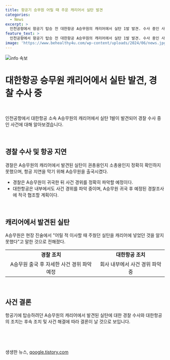 ```yaml
---
title: 항공기 승무원 어릴 때 주운 캐리어서 실탄 발견
categories:
  - News
excerpt: >
  인천공항에서 항공기 탑승 전 대한항공 A승무원의 캐리어에서 실탄 1발 발견. 수사 중인 사건으로, 실탄은 보안검색 시 발견됐으며 승무원은 어릴 적 주운 것이라고 진술. 경찰은 승무원 귀국 후 상황 파악 예정. 대한항공도 내부 조사 및 경찰 조사에 적극 협조할 계획. 사진은 대한항공 B7879. (150자)
feature_text: >
  인천공항에서 항공기 탑승 전 대한항공 A승무원의 캐리어에서 실탄 1발 발견. 수사 중인 사건으로, 실탄은 보안검색 시 발견됐으며 승무원은 어릴 적 주운 것이라고 진술. 경찰은 승무원 귀국 후 상황 파악 예정. 대한항공도 내부 조사 및 경찰 조사에 적극 협조할 계획. 사진은 대한항공 B7879. (150자)
image: 'https://www.behealthy4u.com/wp-content/uploads/2024/06/news.jpg'
---
```


<p><img src="https://www.behealthy4u.com/wp-content/uploads/2024/06/news.jpg" alt="info 속보" /></p>

<h1 data-ke-size="size36">대한항공 승무원 캐리어에서 실탄 발견, 경찰 수사 중</h1>

<p data-ke-size="size16">&nbsp;</p>

<p>인천공항에서 대한항공 소속 A승무원의 캐리어에서 실탄 1발이 발견되어 경찰 수사 중인 사건에 대해 알아보겠습니다. </p>

<p data-ke-size="size16">&nbsp;</p>

<h2 data-ke-size="size26">경찰 수사 및 항공 지연</h2>

<p data-ke-size="size16">경찰은 A승무원의 캐리어에서 발견된 실탄이 권총용인지 소총용인지 정확히 확인하지 못했으며, 항공 지연을 막기 위해 A승무원을 출국시켰다.</p>

<ul>
<li>경찰은 A승무원이 귀국한 뒤 사건 경위를 정확히 파악할 예정이다.</li>
<li>대한항공은 내부에서도 사건 경위를 파악 중이며, A승무원 귀국 후 예정된 경찰조사에 적극 협조할 계획이다.</li>
</ul>

<p data-ke-size="size16">&nbsp;</p>

<h2 data-ke-size="size26">캐리어에서 발견된 실탄</h2>

<p data-ke-size="size16">A승무원은 현장 진술에서 "어릴 적 이사할 때 주웠던 실탄을 캐리어에 넣었던 것을 알지 못했다"고 말한 것으로 전해졌다.</p>

<table>
<tbody>
<tr>
<td style="text-align: center; height: 17px;"><b>경찰 조치</b></td>
<td style="text-align: center; height: 17px;"><b>대한항공 조치</b></td>
</tr>
<tr>
<td style="text-align: center; height: 17px;">A승무원 출국 후 자세한 사건 경위 파악 예정</td>
<td style="text-align: center; height: 17px;">회사 내부에서 사건 경위 파악 중</td>
</tr>
</tbody>
</table>

<p data-ke-size="size16">&nbsp;</p>

<h2 data-ke-size="size26">사건 결론</h2>

<p data-ke-size="size16">항공기에 탑승하려던 A승무원의 캐리어에서 발견된 실탄에 대한 경찰 수사와 대한항공의 조치는 후속 조치 및 사건 해결에 따라 결론이 날 것으로 보입니다.</p>

<p data-ke-size="size16">&nbsp;</p>

<p data-ke-size="size16">&nbsp;</p>
생생한 뉴스, <a href="https://qoogle.tistory.com" rel="dofollow">qoogle.tistory.com</a>


